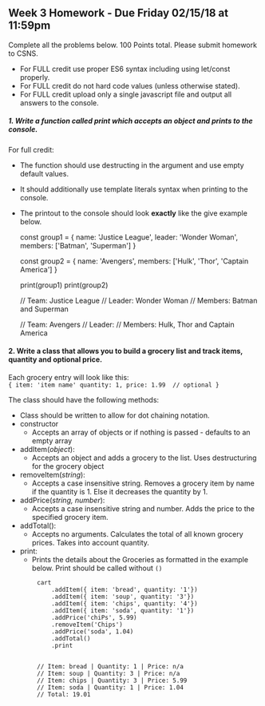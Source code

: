 ## Week 3 Homework - Due Friday 02/15/18 at 11:59pm
Complete all the problems below. 100 Points total. Please submit homework to CSNS.

- For FULL credit use proper ES6 syntax including using let/const properly.
- For FULL credit do not hard code values (unless otherwise stated).
- For FULL credit upload only a single javascript file and output all answers to the console.


##### 1.  Write a function called print which accepts an object and prints to the console.
For full credit:
- The function should use destructing in the argument and use empty default values.
- It should additionally use template literals syntax when printing to the console.
- The printout to the console should look **exactly** like the give example below.

    const group1 = {
        name: 'Justice League',
        leader: 'Wonder Woman',
        members: ['Batman', 'Superman']
    }

    const group2 = {
        name: 'Avengers',
        members: ['Hulk', 'Thor', 'Captain America']
    }

    print(group1)
    print(group2)

    //  Team: Justice League
    //  Leader: Wonder Woman
    //  Members: Batman and Superman

    //  Team: Avengers
    //  Leader:
    //  Members: Hulk, Thor and Captain America


#### 2. Write a class that allows you to build a grocery list and track items, quantity and optional price.
Each grocery entry will look like this: <br/>
`{
        item: 'item name'
        quantity: 1,
        price: 1.99  // optional
}`

The class should have the following methods:
- Class should be written to allow for dot chaining notation.
- constructor
   - Accepts an array of objects or if nothing is passed - defaults to an empty array <br />
- addItem(_object_): 
   - Accepts an object and adds a grocery to the list. Uses destructuring for the grocery object <br />
- removeItem(_string_): 
   - Accepts a case insensitive string. Removes a grocery item by name if the quantity is 1. Else it decreases the quantity by 1. <br />
- addPrice(_string, number_): 
   - Accepts a case insensitive string and number. Adds the price to the specified grocery item. <br />
- addTotal(): 
   - Accepts no arguments.  Calculates the total of all known grocery prices. Takes into account quantity.  <br />
- print: 
   - Prints the details about the Groceries as formatted in the example below. Print should be called without `()`

```
        cart
            .addItem({ item: 'bread', quantity: '1'})
            .addItem({ item: 'soup', quantity: '3'})
            .addItem({ item: 'chips', quantity: '4'})
            .addItem({ item: 'soda', quantity: '1'})
            .addPrice('chiPs', 5.99)
            .removeItem('Chips')
            .addPrice('soda', 1.04)
            .addTotal()
            .print


        // Item: bread | Quantity: 1 | Price: n/a
        // Item: soup | Quantity: 3 | Price: n/a
        // Item: chips | Quantity: 3 | Price: 5.99
        // Item: soda | Quantity: 1 | Price: 1.04
        // Total: 19.01
```
